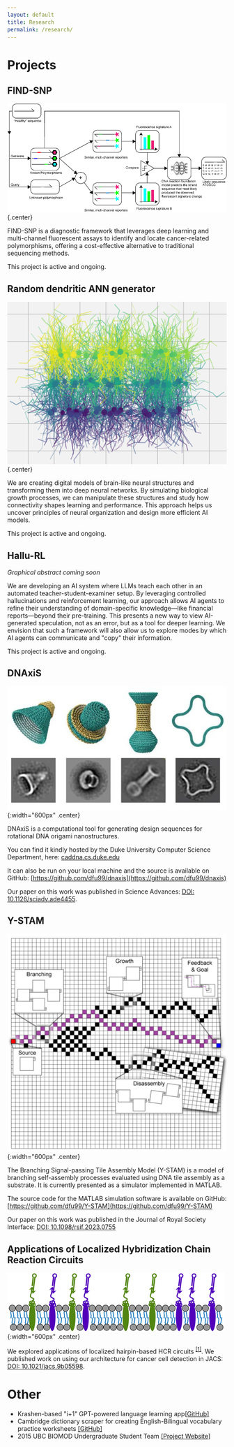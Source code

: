 ```yaml
---
layout: default
title: Research
permalink: /research/
---
```


# Projects

## **FIND-SNP**
![FIND-SNP](/images/research/findsnp.png){.center}

FIND-SNP is a diagnostic framework that leverages deep learning and multi-channel fluorescent assays to identify and locate cancer-related polymorphisms, offering a cost-effective alternative to traditional sequencing methods.

This project is active and ongoing.

## **Random dendritic ANN generator** ##
![SynthBioNN](/images/research/synthbionn.png){.center}

We are creating digital models of brain-like neural structures and transforming them into deep neural networks. By simulating biological growth processes, we can manipulate these structures and study how connectivity shapes learning and performance. This approach helps us uncover principles of neural organization and design more efficient AI models.

This project is active and ongoing.

## **Hallu-RL** ##
*Graphical abstract coming soon*

We are developing an AI system where LLMs teach each other in an automated teacher-student-examiner setup. By leveraging controlled hallucinations and reinforcement learning, our approach allows AI agents to refine their understanding of domain-specific knowledge—like financial reports—beyond their pre-training. This presents a new way to view AI-generated speculation, not as an error, but as a tool for deeper learning. We envision that such a framework will also allow us to explore modes by which AI agents can communicate and "copy" their information.

This project is active and ongoing.

## **DNAxiS**

![DNAxiS](/images/research/dnaxis.jpg){:width="600px" .center}

DNAxiS is a computational tool for generating design sequences for rotational DNA origami nanostructures.

You can find it kindly hosted by the Duke University Computer Science Department, here: [caddna.cs.duke.edu](http://caddna.cs.duke.edu)

It can also be run on your local machine and the source is available on GitHub: [https://github.com/dfu99/dnaxis](https://github.com/dfu99/dnaxis)

Our paper on this work was published in Science Advances: [DOI: 10.1126/sciadv.ade4455](https://doi.org/10.1126/sciadv.ade4455).

## **Y-STAM**

![YSTAM](/images/research/ystam.png){:width="600px" .center}

The Branching Signal-passing Tile Assembly Model (Y-STAM) is a model of branching self-assembly processes evaluated using DNA tile assembly as a substrate. It is currently presented as a simulator implemented in MATLAB.

The source code for the MATLAB simulation software is available on GitHub: [https://github.com/dfu99/Y-STAM](https://github.com/dfu99/Y-STAM)

Our paper on this work was published in the Journal of Royal Society Interface: [DOI: 10.1098/rsif.2023.0755](https://doi.org/10.1098/rsif.2023.0755)

## **Applications of Localized Hybridization Chain Reaction Circuits**

![Cancer Cell Membrane Targeting via HCR](/images/research/cc_membrane_circuits.gif){:width="600px" .center}

We explored applications of localized hairpin-based HCR circuits <sup>[[1]](https://doi.org/10.1021/acsnano.7b06699)</sup>. We published work on using our architecture for cancer cell detection in JACS: [DOI: 10.1021/jacs.9b05598](https://doi.org/10.1021/jacs.9b05598).

# Other

- Krashen-based "i+1" GPT-powered language learning app[[GitHub]](https://github.com/dfu99/krashen_gpt)
- Cambridge dictionary scraper for creating English-Bilingual vocabulary practice worksheets [[GitHub]](https://github.com/dfu99/practice-esl-vocab)
- 2015 UBC BIOMOD Undergraduate Student Team [[Project Website]](https://biomod2016.gitlab.io/ubc/2015/)